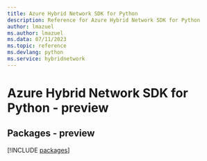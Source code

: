 ```yaml
---
title: Azure Hybrid Network SDK for Python
description: Reference for Azure Hybrid Network SDK for Python
author: lmazuel
ms.author: lmazuel
ms.data: 07/11/2023
ms.topic: reference
ms.devlang: python
ms.service: hybridnetwork
---
```

# Azure Hybrid Network SDK for Python - preview
## Packages - preview
[!INCLUDE [packages](hybrid-network-index.md)]